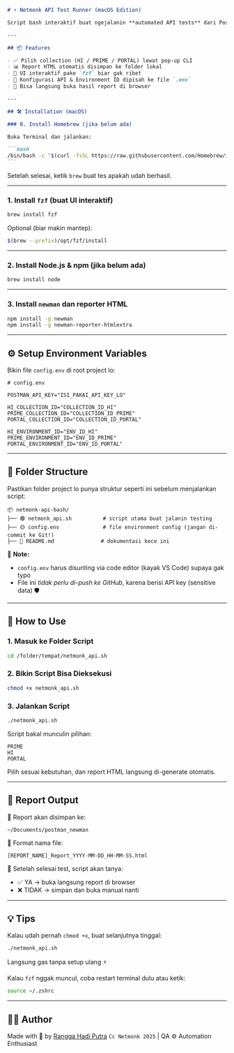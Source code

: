 ````md
# ⚡ Netmonk API Test Runner (macOS Edition)

Script bash interaktif buat ngejalanin **automated API tests** dari Postman collection via [Newman](https://www.npmjs.com/package/newman) — lengkap sama UI selector pakai [`fzf`](https://github.com/junegunn/fzf), dan report HTML kece via [`htmlextra`](https://www.npmjs.com/package/newman-reporter-htmlextra).

---

## 📦 Features

- ✅ Pilih collection (HI / PRIME / PORTAL) lewat pop-up CLI
- 📊 Report HTML otomatis disimpan ke folder lokal
- 🎨 UI interaktif pake `fzf` biar gak ribet
- 🔐 Konfigurasi API & Environment ID dipisah ke file `.env`
- 🚀 Bisa langsung buka hasil report di browser

---

## 🛠️ Installation (macOS)

### 0. Install Homebrew (jika belum ada)

Buka Terminal dan jalankan:

```bash
/bin/bash -c "$(curl -fsSL https://raw.githubusercontent.com/Homebrew/install/HEAD/install.sh)"
```
````

Setelah selesai, ketik `brew` buat tes apakah udah berhasil.

---

### 1. Install `fzf` (buat UI interaktif)

```bash
brew install fzf
```

Optional (biar makin mantep):

```bash
$(brew --prefix)/opt/fzf/install
```

---

### 2. Install Node.js & npm (jika belum ada)

```bash
brew install node
```

---

### 3. Install `newman` dan reporter HTML

```bash
npm install -g newman
npm install -g newman-reporter-htmlextra
```

---

## ⚙️ Setup Environment Variables

Bikin file `config.env` di root project lo:

```env
# config.env

POSTMAN_API_KEY="ISI_PAKAI_API_KEY_LO"

HI_COLLECTION_ID="COLLECTION_ID_HI"
PRIME_COLLECTION_ID="COLLECTION_ID_PRIME"
PORTAL_COLLECTION_ID="COLLECTION_ID_PORTAL"

HI_ENVIRONMENT_ID="ENV_ID_HI"
PRIME_ENVIRONMENT_ID="ENV_ID_PRIME"
PORTAL_ENVIRONMENT_ID="ENV_ID_PORTAL"
```

---

## 📁 Folder Structure

Pastikan folder project lo punya struktur seperti ini sebelum menjalankan script:

```
📦 netmonk-api-bash/
├── 🟢 netmonk_api.sh          # script utama buat jalanin testing
├── 🟡 config.env              # file environment config (jangan di-commit ke Git!)
├── 📄 README.md               # dokumentasi kece ini
```

📝 **Note:**

- `config.env` harus disunting via code editor (kayak VS Code) supaya gak typo
- File ini _tidak perlu di-push ke GitHub_, karena berisi API key (sensitive data) 🛡️

---

## 🚀 How to Use

### 1. Masuk ke Folder Script

```bash
cd /folder/tempat/netmonk_api.sh
```

### 2. Bikin Script Bisa Dieksekusi

```bash
chmod +x netmonk_api.sh
```

### 3. Jalankan Script

```bash
./netmonk_api.sh
```

Script bakal munculin pilihan:

```
PRIME
HI
PORTAL
```

Pilih sesuai kebutuhan, dan report HTML langsung di-generate otomatis.

---

## 📂 Report Output

📁 Report akan disimpan ke:

```
~/Documents/postman_newman
```

📝 Format nama file:

```
[REPORT_NAME]_Report_YYYY-MM-DD_HH-MM-SS.html
```

🧭 Setelah selesai test, script akan tanya:

- ✅ YA → buka langsung report di browser
- ❌ TIDAK → simpan dan buka manual nanti

---

## 💡 Tips

Kalau udah pernah `chmod +x`, buat selanjutnya tinggal:

```bash
./netmonk_api.sh
```

Langsung gas tanpa setup ulang ⚡

Kalau `fzf` nggak muncul, coba restart terminal dulu atau ketik:

```bash
source ~/.zshrc
```

---

## 👨‍💻 Author

Made with 💙 by [Rangga Hadi Putra](https://ranggabiner.com)
`Cc Netmonk 2025` | QA ⚙️ Automation Enthusiast
